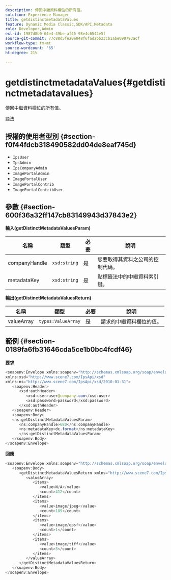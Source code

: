 ```yaml
---
description: 傳回中繼資料欄位的所有值。
solution: Experience Manager
title: getdistinctmetadataValues
feature: Dynamic Media Classic,SDK/API,Metadata
role: Developer,Admin
exl-id: 1987d8b0-64e4-49be-af45-98e4c6542e5f
source-git-commit: 77c88d5fe20e048f6fad2bb23cb1abe090793acf
workflow-type: tm+mt
source-wordcount: '65'
ht-degree: 21%

---
```


# getdistinctmetadataValues{#getdistinctmetadatavalues}

傳回中繼資料欄位的所有值。

語法

## 授權的使用者型別 {#section-f0f44fdcb318490582dd04de8eaf745d}

* `IpsUser`
* `IpsAdmin`
* `IpsCompanyAdmin`
* `ImagePortalAdmin`
* `ImagePortalUser`
* `ImagePortalContrib`
* `ImagePortalContribUser`

## 參數 {#section-600f36a32ff147cb83149943d37843e2}

**輸入(getDistinctMetadataValuesParam)**

| 名稱 | 類型 | 必要 | 說明 |
|---|---|---|---|
| companyHandle | `xsd:string` | 是 | 您要取得其資料之公司的控制代碼。 |
| metadataKey | `xsd:string` | 是 | 點標籤法中的中繼資料索引鍵。 |

**輸出(getDistinctMetadataValuesReturn)**

| 名稱 | 類型 | 必要 | 說明 |
|---|---|---|---|
| valueArray | `types:ValueArray` | 是 | 請求的中繼資料欄位的值。 |

## 範例 {#section-0189fa6fb31646cda5ce1b0bc4fcdf46}

**要求**

```java
<soapenv:Envelope xmlns:soapenv="http://schemas.xmlsoap.org/soap/envelope/"
xmlns:xsd="http://www.scene7.com/IpsApi/xsd"
xmlns:ns="http://www.scene7.com/IpsApi/xsd/2010-01-31">
   <soapenv:Header>
      <xsd:authHeader>
         <xsd:user>user@company.com</xsd:user>
         <xsd:password>password</xsd:password>
      </xsd:authHeader>
   </soapenv:Header>
   <soapenv:Body>
   <ns:getDistinctMetadataValuesParam>
      <ns:companyHandle>680</ns:companyHandle>
      <ns:metadataKey>dc.format</ns:metadataKey>
      </ns:getDistinctMetadataValuesParam>
   </soapenv:Body>
</soapenv:Envelope>
```

**回應**

```java
<soapenv:Envelope xmlns:soapenv="http://schemas.xmlsoap.org/soap/envelope/">
   <soapenv:Body>
      <getDistinctMetadataValuesReturn xmlns="http://www.scene7.com/IpsApi/xsd/2010-01-31">
         <valueArray>
            <items>
               <value>N/A</value>
               <count>412</count>
            </items>
            <items>
               <value>image/jpeg</value>
               <count>189</count>
            </items>
            <items>
               <value>image/epsf</value>
               <count>1</count>
            </items>
            <items>
               <value>image/tiff</value>
               <count>3</count>
            </items>
         </valueArray>
      </getDistinctMetadataValuesReturn>
   </soapenv:Body>
</soapenv:Envelope>
```
